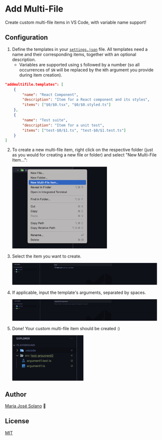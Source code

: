 # Add Multi-File

Create custom multi-file items in VS Code, with variable name support!

## Configuration

1. Define the templates in your [`settings.json`](https://code.visualstudio.com/docs/getstarted/settings) file. All templates need a name and their corresponding items, together with an optional description.
   - Variables are supported using `$` followed by a number (so all occurrences of `$N` will be replaced by the `N`th argument you provide during item creation).

```json
"addmultifile.templates": [
    {
        "name": "React Component",
        "description": "Item for a React component and its styles",
        "items": ["$0/$0.tsx", "$0/$0.styled.ts"]
    },
    {
        "name": "Test suite",
        "description": "Item for a unit test",
        "items": ["test-$0/$1.ts", "test-$0/$1.test.ts"]
    }
]
```

2. To create a new multi-file item, right click on the respective folder (just as you would for creating a new file or folder) and select "New Multi-File Item...":

   <img src="./images/command-menu.png" alt="Multi-file command" height="270px" />

3. Select the item you want to create.

   <img src="./images/select-template.png" alt="Template selection" />

4. If applicable, input the template's arguments, separated by spaces.

   <img src="./images/template-arguments.png" alt="Template arguments" />

5. Done! Your custom multi-file item should be created :)

   <img src="./images/created-items.png" alt="Created item" height="150px" />

## Author

[Maria José Solano](https://www.maria-sol-os.com/) 🍄

## License

[MIT](https://choosealicense.com/licenses/mit/)
